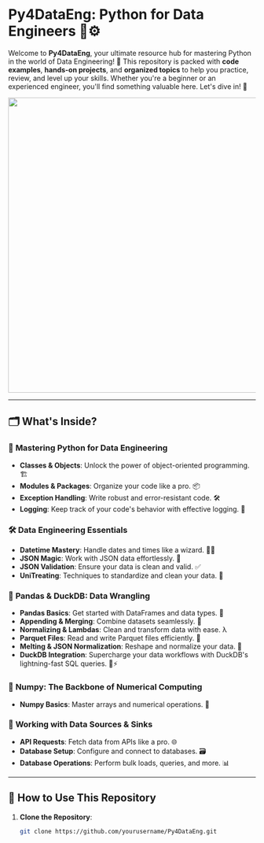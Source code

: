 # Py4DataEng: Python for Data Engineers 🐍⚙️

Welcome to **Py4DataEng**, your ultimate resource hub for mastering Python in the world of Data Engineering! 🚀 This repository is packed with **code examples**, **hands-on projects**, and **organized topics** to help you practice, review, and level up your skills. Whether you're a beginner or an experienced engineer, you'll find something valuable here. Let's dive in! 🌊


<img align="center" width="1000" height="600" src="https://files.realpython.com/media/Python-Data-Science_Watermarked.2789459dd138.jpg">

---

## 🗂️ What's Inside?

### 🐍 **Mastering Python for Data Engineering**
- **Classes & Objects**: Unlock the power of object-oriented programming. 🏗️
- **Modules & Packages**: Organize your code like a pro. 📦
- **Exception Handling**: Write robust and error-resistant code. 🛠️
- **Logging**: Keep track of your code's behavior with effective logging. 📝

### 🛠️ **Data Engineering Essentials**
- **Datetime Mastery**: Handle dates and times like a wizard. 🧙‍♂️
- **JSON Magic**: Work with JSON data effortlessly. 📄
- **JSON Validation**: Ensure your data is clean and valid. ✅
- **UniTreating**: Techniques to standardize and clean your data. 🔄

### 🐼 **Pandas & DuckDB: Data Wrangling**
- **Pandas Basics**: Get started with DataFrames and data types. 🧩
- **Appending & Merging**: Combine datasets seamlessly. 🔗
- **Normalizing & Lambdas**: Clean and transform data with ease. λ
- **Parquet Files**: Read and write Parquet files efficiently. 💾
- **Melting & JSON Normalization**: Reshape and normalize your data. 🍫
- **DuckDB Integration**: Supercharge your data workflows with DuckDB's lightning-fast SQL queries. 🦆⚡

### 🔢 **Numpy: The Backbone of Numerical Computing**
- **Numpy Basics**: Master arrays and numerical operations. 🧮

### 📂 **Working with Data Sources & Sinks**
- **API Requests**: Fetch data from APIs like a pro. 🌐
- **Database Setup**: Configure and connect to databases. 🗃️
- **Database Operations**: Perform bulk loads, queries, and more. 📊

---

## 🚀 How to Use This Repository

1. **Clone the Repository**:
   ```bash
   git clone https://github.com/yourusername/Py4DataEng.git
